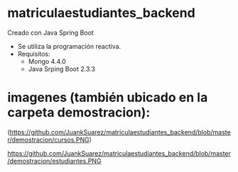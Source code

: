 # matriculaestudiantes_backend

Creado con Java Spring Boot

- Se utiliza la programación reactiva.
- Requisitos:
    - Mongo 4.4.0
    - Java Srping Boot 2.3.3
    
# imagenes (también ubicado en la carpeta demostracion):
(https://github.com/JuankSuarez/matriculaestudiantes_backend/blob/master/demostracion/cursos.PNG)

https://github.com/JuankSuarez/matriculaestudiantes_backend/blob/master/demostracion/estudiantes.PNG
